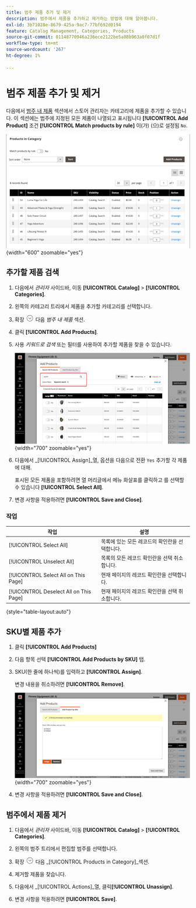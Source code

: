 ```yaml
---
title: 범주 제품 추가 및 제거
description: 범주에서 제품을 추가하고 제거하는 방법에 대해 알아봅니다.
exl-id: 3b71028e-8679-425a-9ac7-77bf692d0194
feature: Catalog Management, Categories, Products
source-git-commit: 01148770946a236ece2122be5a88b963a0f07d1f
workflow-type: tm+mt
source-wordcount: '267'
ht-degree: 1%

---
```


# 범주 제품 추가 및 제거

다음에서 [범주 내 제품](categories-product-assignments.md) 섹션에서 스토어 관리자는 카테고리에 제품을 추가할 수 있습니다. 이 섹션에는 범주에 지정된 모든 제품이 나열되고 표시됩니다 **[!UICONTROL Add Product]** 조건 **[!UICONTROL Match products by rule]** 이(가) (으)로 설정됨 `No`.

![범주 섹션의 제품](./assets/category-products-in-category.png){width="600" zoomable="yes"}

## 추가할 제품 검색

1. 다음에서 _관리자_ 사이드바, 이동 **[!UICONTROL Catalog]** > **[!UICONTROL Categories]**.

1. 왼쪽의 카테고리 트리에서 제품을 추가할 카테고리를 선택합니다.

1. 확장 ![확장 선택기](../assets/icon-display-expand.png) 다음 _범주 내 제품_ 섹션.

1. 클릭 **[!UICONTROL Add Products]**.

1. 사용 _키워드로 검색_ 또는 필터를 사용하여 추가할 제품을 찾을 수 있습니다.

   ![모든 제품 검색 탭](./assets/search-all-product.png){width="700" zoomable="yes"}

1. 다음에서 _[!UICONTROL Assign]_열, 옵션을 다음으로 전환 `Yes` 추가할 각 제품에 대해.

   표시된 모든 제품을 포함하려면 열 머리글에서 메뉴 화살표를 클릭하고 를 선택할 수 있습니다 **[!UICONTROL Select All]**.

1. 변경 사항을 적용하려면 **[!UICONTROL Save and Close]**.

### 작업

| 작업 | 설명 |
|--- |--- |
| [!UICONTROL Select All] | 목록에 있는 모든 레코드의 확인란을 선택합니다. |
| [!UICONTROL Unselect All] | 목록의 모든 레코드 확인란을 선택 취소합니다. |
| [!UICONTROL Select All on This Page] | 현재 페이지의 레코드 확인란을 선택합니다. |
| [!UICONTROL Deselect All on This Page] | 현재 페이지의 레코드 확인란을 선택 취소합니다. |

{style="table-layout:auto"}

## SKU별 제품 추가

1. 클릭 **[!UICONTROL Add Products]**

1. 다음 항목 선택 **[!UICONTROL Add Products by SKU]** 탭.

1. SKU(한 줄에 하나씩)를 입력하고 **[!UICONTROL Assign]**.

   변경 내용을 취소하려면 **[!UICONTROL Remove]**.

   ![SKU별 제품 추가 탭](./assets/add-product-by-sku.png){width="700" zoomable="yes"}

1. 변경 사항을 적용하려면 **[!UICONTROL Save and Close]**.

## 범주에서 제품 제거

1. 다음에서 _관리자_ 사이드바, 이동 **[!UICONTROL Catalog]** > **[!UICONTROL Categories]**.

1. 왼쪽의 범주 트리에서 편집할 범주를 선택합니다.

1. 확장 ![확장 선택기](../assets/icon-display-expand.png) 다음 _[!UICONTROL Products in Category]_섹션.

1. 제거할 제품을 찾습니다.

1. 다음에서 _[!UICONTROL Actions]_열, 클릭&#x200B;**[!UICONTROL Unassign]**.

1. 변경 사항을 적용하려면 **[!UICONTROL Save]**.
